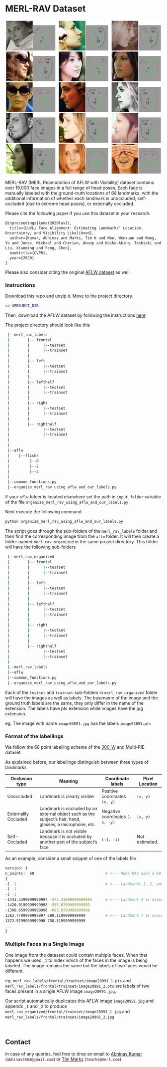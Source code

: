 # MERL-RAV Dataset
<p align="center"><img src="sample.png" alt="Sample Image"></p>

MERL-RAV (MERL Reannotation of AFLW with Visibility) dataset contains over 19,000 face images in a full range of head poses. Each face is manually labeled with the ground-truth locations of 68 landmarks, with the additional information of whether each landmark is unoccluded, self-occluded (due to extreme head poses), or externally occluded.

Please cite the following paper if you use this dataset in your research:
```
@inproceedings{kumar2020luvli,
  title={LUVLi Face Alignment: Estimating Landmarks' Location, Uncertainty, and Visibility Likelihood},
  author={Kumar, Abhinav and Marks, Tim K and Mou, Wenxuan and Wang, Ye and Jones, Michael and Cherian, Anoop and Koike-Akino, Toshiaki and Liu, Xiaoming and Feng, Chen},
  booktitle={CVPR},
  year={2020}
}
```
Please also consider citing the original [AFLW dataset](https://www.tugraz.at/institute/icg/research/team-bischof/lrs/downloads/aflw/)
 as well.

### Instructions
Download this repo and unzip it. Move to the project directory.
```bash
cd $PROJECT_DIR
```

Then, download the AFLW dataset by following the instructions [here](https://www.tugraz.at/institute/icg/research/team-bischof/lrs/downloads/aflw/)

The project directory should look like this
```bash
 |--merl_rav_labels
 |        |-- frontal
 |        |      |--testset
 |        |      |--trainset
 |        |
 |        |-- left 
 |        |      |--testset
 |        |      |--trainset
 |        |
 |        |-- lefthalf
 |        |      |--testset
 |        |      |--trainset
 |        |
 |        |-- right
 |        |      |--testset
 |        |      |--trainset
 |        |
 |        |-- righthalf
 |               |--testset
 |               |--trainset
 |
 |
 |--aflw
 |    |--flickr
 |         |--0
 |         |--2
 |         |--3
 |
 |--common_functions.py
 |--organize_merl_rav_using_aflw_and_our_labels.py
```
If your ```aflw``` folder is located elsewhere set the path in ```input_folder``` variable of the file ```organize_merl_rav_using_aflw_and_our_labels.py```

Next execute the following command
```bash
python organize_merl_rav_using_aflw_and_our_labels.py
```

The script goes through the sub-folders of the ```merl_rav_labels``` folder and then find the corresponding image from the ```aflw``` folder. It will then create a folder named ```merl_rav_organized``` in the same project directory. This folder will have the following sub-folders

```bash
 |--merl_rav_organized
 |        |-- frontal
 |        |      |--testset
 |        |      |--trainset
 |        |
 |        |-- left 
 |        |      |--testset
 |        |      |--trainset
 |        |
 |        |-- lefthalf
 |        |      |--testset
 |        |      |--trainset
 |        |
 |        |-- right
 |        |      |--testset
 |        |      |--trainset
 |        |
 |        |-- righthalf
 |               |--testset
 |               |--trainset
 |
 |--merl_rav_labels
 |--aflw
 |--common_functions.py
 |--organize_merl_rav_using_aflw_and_our_labels.py
```
Each of the ```testset``` and ```trainset``` sub-folders in ```merl_rav_organized``` folder will have the images as well as labels. The basename of the image and the ground truth labels are the same, they only differ in the name of the extension. The labels have pts extension while images have the jpg extension.

eg. The image with name ```image03891.jpg``` has the labels ```image03891.pts```

### Format of the labellings
We follow the 68 point labelling scheme of the [300-W](https://ibug.doc.ic.ac.uk/resources/300-W/) and Multi-PIE dataset.

As explained before, our labellings distinguish between three types of landmarks

| Occlusion type       |  Meaning  | Coordinate labels| Pixel Location | 
| ---------------------| ----------| -----------------|----------------|
| Unoccluded           | Landmark is clearly visible  |  Positive coordinates ```(x, y)```| ```(x, y)``` |
| Externallly Occluded |  Landmark is occluded by an external object such as the subject’s hair, hand, glasses, a microphone, etc.  |  Negative coordinates ```(-x, -y)``` | ```(x, y)``` |
| Self-Occluded        | Landmark is not visible because it is occluded by another part of the subject’s face | ```(-1, -1)``` | Not estimated.|

As an example, consider a small snippet of one of the labels file
```bash
version: 1
n_points:  68                                # <--- MERL-RAV uses a 68-landmark markup system.
{
-1 -1                                        # <--- Landmarks 1, 2, and 3 are self-occluded.
-1 -1
-1 -1
-1443.5399999999997 -474.31999999999994      # <--- Landmark 4 is externally occluded. Its estimated location is (1443.5399999999997, 474.31999999999994)
-1420.0199999999998 -535.0799999999999
-1388.6599999999996 -603.6799999999998
1382.7799999999997 680.1199999999999         # <--- Landmark 7 is unoccluded. Its location is (1382.7799999999997, 680.1199999999999).
1372.9799999999998 758.5199999999999
...
}
```

### Multiple Faces in a Single Image
One image from the datasset could contain multiple faces. When that happens we used ```_1``` to index which of the faces in the image is being labeled. The image remains the same but the labels of two faces would be different.

eg. ```merl_rav_labels/frontal/trainset/image20991_1.pts``` and  ```merl_rav_labels/frontal/trainset/image20991_2.pts``` are labels of two faces present in a single AFLW image ```image20991.jpg```. 

Our script automatically duplicates this AFLW image ```image20991.jpg``` and appends ```_1``` and ```_2``` to produce ```merl_rav_organized/frontal/trainset/image20991_1.jpg``` and ```merl_rav_labels/frontal/trainset/image20991_2.jpg```

<br/>

## Contact

In case of any queries, feel free to drop an email to 
[Abhinav Kumar](https://sites.google.com/view/abhinavkumar/) (```abhinav3663@gmail.com```) or [Tim Marks](http://www.merl.com/people/tmarks) (```tmarks@merl.com```)
